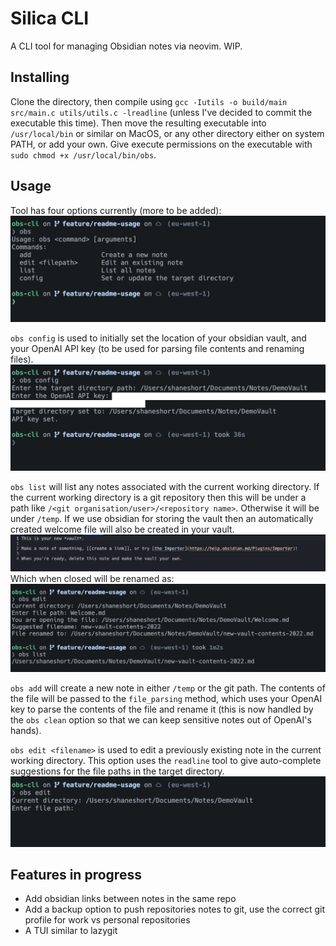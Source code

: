 # Silica CLI

A CLI tool for managing Obsidian notes via neovim. WIP.

## Installing
Clone the directory, then compile using 
`gcc -Iutils -o build/main src/main.c utils/utils.c -lreadline` (unless I've decided to commit the executable this time). Then move the resulting executable into `/usr/local/bin` or similar on MacOS, or any other directory either on system PATH, or add your own. Give execute permissions on the executable with `sudo chmod +x /usr/local/bin/obs`.

## Usage
Tool has four options currently (more to be added):
![info](static/info.png)

`obs config` is used to initially set the location of your obsidian vault, and your OpenAI API key (to be used for parsing file contents and renaming files).
![masked_config](static/masked-config.png)

`obs list` will list any notes associated with the current working directory. If the current working directory is a git repository then this will be under a path like `/<git organisation/user>/<repository name>`. Otherwise it will be under `/temp`. If we use obsidian for storing the vault then an automatically created welcome file will also be created in your vault. 
![welcome_file](static/welcome_file.png)
Which when closed will be renamed as:
![listing-renamkd](static/listing-renamed.png)

`obs add` will create a new note in either `/temp` or the git path. The contents of the file will be passed to the `file_parsing` method, which uses your OpenAI key to parse the contents of the file and rename it (this is now handled by the `obs clean` option so that we can keep sensitive notes out of OpenAI's hands).

`obs edit <filename>` is used to edit a previously existing note in the current working directory. This option uses the `readline` tool to give auto-complete suggestions for the file paths in the target directory.
![edit](static/edit.png)
## Features in progress
 - Add obsidian links between notes in the same repo
 - Add a backup option to push repositories notes to git, use the correct git profile for work vs personal repositories 
 - A TUI similar to lazygit

